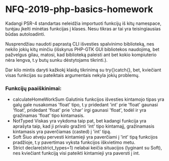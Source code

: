 # NFQ-2019-php-basics-homework

Kadangi PSR-4 standartas neleidžia importuoti funkcijų iš kitų namespace, turėjau įkelti minėtas funkcijas į klases. Nesu tikras ar tai yra teisingiausias būdas autoloadinti.

Nusprendžiau naudoti paprastą CLI išvesties spalvinimo biblioteką, nes nekilo jokių kitų minčiu (išskyrus PHP-GTK GUI bibliotekos naudojimą, bet pažvelgus gilau, matosi, kad biblioteką paleisti ant bet kokio
kompiuterio nėra lengva, t.y butų sunku dėstytojams tikrinti.).

Dar kilo mintis daryti kažkokį klaidų tikrinimą su try{}catch{}, bet, kviečiant visas funkcijas su pateiktais argumentais nekyla jokių problemų.  

### Funkcijų paaiškinimai:

* calculateHomeWorkSum
	Galutinis funkcijos išvesties kintamojo tipas yra galų gale nusakomas 'float' tipo, t.y pridedant 'int' prie 'float' gaunasi 'float', pridedant 'float' prie 'char' irgi gaunasi 'float', todėl ir yra gražinamas 'float' tipo kintamasis.
* NotTyped
	Viskas yra vykdoma taip pat, bet kadangi funkcija yra aprašyta taip, kad ji privalo gražinti 'int' tipo kintamajį, gražinamasis kintamasis yra paverčiamas (casted) į 'int' tipą.
* Soft
	Šiuo atveju pervesti kintamieji yra paverčiami į 'int' tipą funkcijos pradžioje, t.y pavertimas vyksta funkcijos iškvietimo metu.
* Strict
	declare(strict_types=1) nelabai keičia situacijos (lyginant su Soft), nes kviečiant funkciją visi pateikti kintamieji yra paversti į int. 
		
